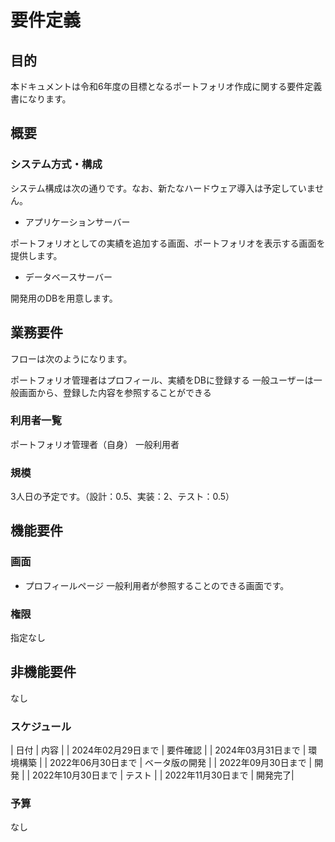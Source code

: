 # 要件定義

## 目的

本ドキュメントは令和6年度の目標となるポートフォリオ作成に関する要件定義書になります。

## 概要

### システム方式・構成

システム構成は次の通りです。なお、新たなハードウェア導入は予定していません。

* アプリケーションサーバー

ポートフォリオとしての実績を追加する画面、ポートフォリオを表示する画面を提供します。

* データベースサーバー

開発用のDBを用意します。


## 業務要件

フローは次のようになります。

ポートフォリオ管理者はプロフィール、実績をDBに登録する
一般ユーザーは一般画面から、登録した内容を参照することができる

### 利用者一覧

ポートフォリオ管理者（自身）
一般利用者

### 規模

3人日の予定です。（設計：0.5、実装：2、テスト：0.5）

## 機能要件

### 画面

* プロフィールページ
一般利用者が参照することのできる画面です。


### 権限

指定なし

## 非機能要件

なし

### スケジュール

| 日付 | 内容 |
| 2024年02月29日まで | 要件確認 |
| 2024年03月31日まで | 環境構築 |
| 2022年06月30日まで | ベータ版の開発 |
| 2022年09月30日まで | 開発 |
| 2022年10月30日まで | テスト |
| 2022年11月30日まで | 開発完了|

### 予算

なし